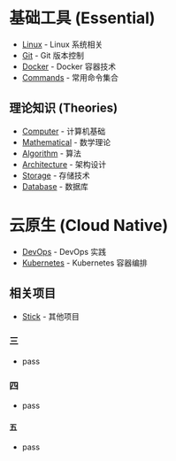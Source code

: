 # 基础工具 (Essential)
- [Linux](linux/README.md) - Linux 系统相关
- [Git](git/README.md) - Git 版本控制
- [Docker](docker/README.md) - Docker 容器技术
- [Commands](commands/README.md) - 常用命令集合

## 理论知识 (Theories)
- [Computer](theories/computer/README.md) - 计算机基础
- [Mathematical](theories/mathematical/README.md) - 数学理论
- [Algorithm](theories/algorithm/README.md) - 算法
- [Architecture](theories/architectural-design/README.md) - 架构设计
- [Storage](theories/storage/README.md) - 存储技术
- [Database](theories/database/README.md) - 数据库

# 云原生 (Cloud Native)
- [DevOps](cloud-native/devops/README.md) - DevOps 实践
- [Kubernetes](cloud-native/kubernetes/README.md) - Kubernetes 容器编排

## 相关项目
- [Stick](https://github.com/libk24002/stick.git) - 其他项目

### 三
* pass

### 四
* pass

#### 五
* pass